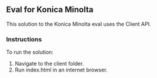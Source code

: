 ## Eval for Konica Minolta

This solution to the Konica Minolta eval uses the Client API.

### Instructions

To run the solution:

1. Navigate to the client folder.
2. Run index.html in an internet browser.
